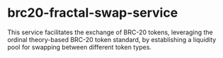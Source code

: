 # brc20-fractal-swap-service
This service facilitates the exchange of BRC-20 tokens, leveraging the ordinal theory-based BRC-20 token standard, by establishing a liquidity pool for swapping between different token types.
